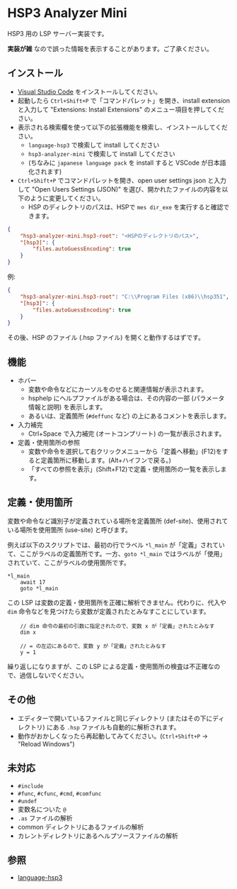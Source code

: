 # HSP3 Analyzer Mini

HSP3 用の LSP サーバー実装です。

**実装が雑** なので誤った情報を表示することがあります。ご了承ください。

## インストール

- [Visual Studio Code](https://code.visualstudio.com) をインストールしてください。
- 起動したら `Ctrl+Shift+P` で「コマンドパレット」を開き、install extension と入力して "Extensions: Install Extensions" のメニュー項目を押してください。
- 表示される検索欄を使って以下の拡張機能を検索し、インストールしてください。
    - `language-hsp3` で検索して install してください
    - `hsp3-analyzer-mini` で検索して install してください
    - (ちなみに `japanese language pack` を install すると VSCode が日本語化されます)
- `Ctrl+Shift+P` でコマンドパレットを開き、open user settings json と入力して "Open Users Settings (JSON)" を選び、開かれたファイルの内容を以下のように変更してください。
    - HSP のディレクトリのパスは、HSPで `mes dir_exe` を実行すると確認できます。

```json
{
    "hsp3-analyzer-mini.hsp3-root": "<HSPのディレクトリのパス>",
    "[hsp3]": {
        "files.autoGuessEncoding": true
    }
}
```

例:

```json
{
    "hsp3-analyzer-mini.hsp3-root": "C:\\Program Files (x86)\\hsp351",
    "[hsp3]": {
        "files.autoGuessEncoding": true
    }
}
```

その後、HSP のファイル (.hsp ファイル) を開くと動作するはずです。

## 機能

- ホバー
    - 変数や命令などにカーソルをのせると関連情報が表示されます。
    - hsphelp にヘルプファイルがある場合は、その内容の一部 (パラメータ情報と説明) を表示します。
    - あるいは、定義箇所 (`#deffunc` など) の上にあるコメントを表示します。
- 入力補完
    - Ctrl+Space で入力補完 (オートコンプリート) の一覧が表示されます。
- 定義・使用箇所の参照
    - 変数や命令を選択して右クリックメニューから「定義へ移動」(F12)をすると定義箇所に移動します。(Alt+ハイフンで戻る。)
    - 「すべての参照を表示」(Shift+F12)で定義・使用箇所の一覧を表示します。

## 定義・使用箇所

変数や命令など識別子が定義されている場所を定義箇所 (def-site)、使用されている場所を使用箇所 (use-site) と呼びます。

例えば以下のスクリプトでは、最初の行でラベル `*l_main` が「定義」されていて、ここがラベルの定義箇所です。一方、`goto *l_main` ではラベルが「使用」されていて、ここがラベルの使用箇所です。

```hsp
*l_main
    await 17
    goto *l_main
```

この LSP は変数の定義・使用箇所を正確に解析できません。代わりに、代入や `dim` 命令などを見つけたら変数が定義されたとみなすことにしています。

```hsp
    // dim 命令の最初の引数に指定されたので、変数 x が「定義」されたとみなす
    dim x

    // = の左辺にあるので、変数 y が「定義」されたとみなす
    y = 1
```

繰り返しになりますが、この LSP による定義・使用箇所の検査は不正確なので、過信しないでください。

## その他

- エディターで開いているファイルと同じディレクトリ (またはその下にディレクトリ) にある `.hsp` ファイルも自動的に解析されます。
- 動作がおかしくなったら再起動してみてください。(`Ctrl+Shift+P` → "Reload Windows")

## 未対応

- `#include`
- `#func`, `#cfunc`, `#cmd`, `#comfunc`
- `#undef`
- 変数名についた `@`
- `.as` ファイルの解析
- common ディレクトリにあるファイルの解析
- カレントディレクトリにあるヘルプソースファイルの解析

## 参照

- [language-hsp3](https://github.com/honobonosun/vscode-language-hsp3)

